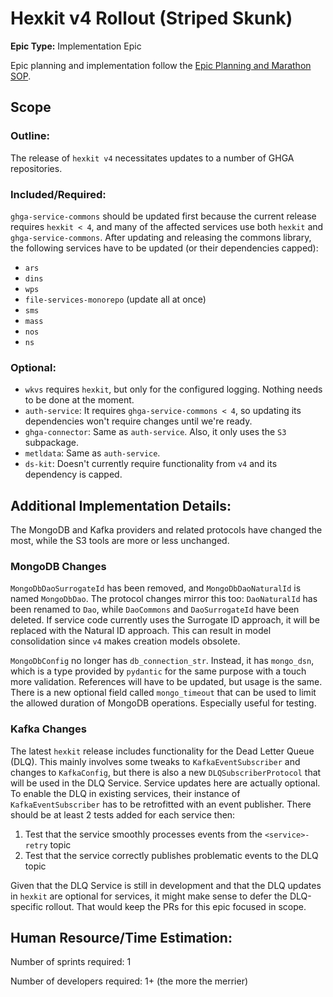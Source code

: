 # Hexkit v4 Rollout (Striped Skunk)
**Epic Type:** Implementation Epic

Epic planning and implementation follow the
[Epic Planning and Marathon SOP](https://docs.ghga-dev.de/main/sops/sop001_epic_planning.html).

## Scope
### Outline:
The release of `hexkit v4` necessitates updates to a number of GHGA repositories.

### Included/Required:
`ghga-service-commons` should be updated first because the current release requires
`hexkit < 4`, and many of the affected services use both `hexkit` and
`ghga-service-commons`. After updating and releasing the commons library, the following
services have to be updated (or their dependencies capped):
- `ars`
- `dins`
- `wps`
- `file-services-monorepo` (update all at once)
- `sms`
- `mass`
- `nos`
- `ns`

### Optional:
- `wkvs` requires `hexkit`, but only for the configured logging. Nothing needs to be
done at the moment.
- `auth-service`: It requires `ghga-service-commons < 4`, so updating its dependencies
  won't require changes until we're ready.
- `ghga-connector`: Same as `auth-service`. Also, it only uses the `S3` subpackage.
- `metldata`: Same as `auth-service`.
- `ds-kit`: Doesn't currently require functionality from `v4` and its dependency is 
  capped.



## Additional Implementation Details:

The MongoDB and Kafka providers and related protocols have changed the most, while
the S3 tools are more or less unchanged. 

### MongoDB Changes
`MongoDbDaoSurrogateId` has been removed, and `MongoDbDaoNaturalId` is named 
`MongoDbDao`. The protocol changes mirror this too: `DaoNaturalId` has been renamed
to `Dao`, while `DaoCommons` and `DaoSurrogateId` have been deleted.
If service code currently uses the Surrogate ID approach, it will be replaced with the
Natural ID approach. This can result in model consolidation since `v4` makes
creation models obsolete.

`MongoDbConfig` no longer has `db_connection_str`. Instead, it has `mongo_dsn`, which
is a type provided by `pydantic` for the same purpose with a touch more validation.
References will have to be updated, but usage is the same.
There is a new optional field called `mongo_timeout` that can be used to limit the
allowed duration of MongoDB operations. Especially useful for testing.

### Kafka Changes
The latest `hexkit` release includes functionality for the Dead Letter Queue (DLQ).
This mainly involves some tweaks to `KafkaEventSubscriber` and changes
to `KafkaConfig`, but there is also a new `DLQSubscriberProtocol` that will be used
in the DLQ Service. Service updates here are actually optional. To enable the DLQ in
existing services, their instance of `KafkaEventSubscriber` has to be retrofitted
with an event publisher. There should be at least 2 tests added for each service then:
1. Test that the service smoothly processes events from the `<service>-retry` topic
2. Test that the service correctly publishes problematic events to the DLQ topic

Given that the DLQ Service is still in development and that the DLQ updates in
`hexkit` are optional for services, it might make sense to defer the DLQ-specific
rollout. That would keep the PRs for this epic focused in scope.

## Human Resource/Time Estimation:

Number of sprints required: 1

Number of developers required: 1+ (the more the merrier)
